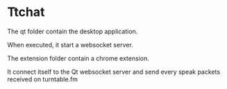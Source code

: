 # Ttchat

The qt folder contain the desktop application.

When executed, it start a websocket server.


The extension folder contain a chrome extension.

It connect itself to the Qt websocket server and send every speak packets received on turntable.fm
